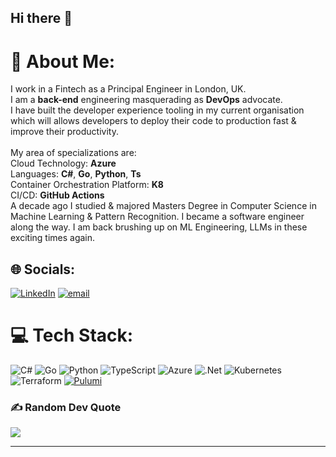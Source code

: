 ## Hi there 👋

# 💫 About Me:
I work in a Fintech as a Principal Engineer in London, UK.<br>I am a **back-end** engineering masquerading as **DevOps** advocate. <br>I have built the developer experience tooling in my current organisation which will allows developers to deploy their code to production fast & improve their productivity.<br><br>My area of specializations are: <br>Cloud Technology: **Azure**<br>Languages: **C#**, **Go**, **Python**, **Ts**<br>Container Orchestration Platform: **K8**<br>CI/CD: **GitHub Actions**<br>A decade ago I studied & majored Masters Degree in Computer Science in Machine Learning & Pattern Recognition. I became a software engineer along the way. I am back brushing up on ML Engineering, LLMs in these exciting times again.<br>


## 🌐 Socials:
[![LinkedIn](https://img.shields.io/badge/LinkedIn-%230077B5.svg?logo=linkedin&logoColor=white)](https://linkedin.com/in/ankanmookherjee) [![email](https://img.shields.io/badge/Email-D14836?logo=gmail&logoColor=white)](mailto:tupaimook@gmail.com) 

# 💻 Tech Stack:
![C#](https://img.shields.io/badge/c%23-%23239120.svg?style=for-the-badge&logo=csharp&logoColor=white) ![Go](https://img.shields.io/badge/go-%2300ADD8.svg?style=for-the-badge&logo=go&logoColor=white) ![Python](https://img.shields.io/badge/Python-FFD43B?style=for-the-badge&logo=python&logoColor=blue) ![TypeScript](https://img.shields.io/badge/typescript-%23007ACC.svg?style=for-the-badge&logo=typescript&logoColor=white) ![Azure](https://img.shields.io/badge/azure-%230072C6.svg?style=for-the-badge&logo=microsoftazure&logoColor=white) ![.Net](https://img.shields.io/badge/.NET-5C2D91?style=for-the-badge&logo=.net&logoColor=white) ![Kubernetes](https://img.shields.io/badge/kubernetes-%23326ce5.svg?style=for-the-badge&logo=kubernetes&logoColor=white) ![Terraform](https://img.shields.io/badge/terraform-%235835CC.svg?style=for-the-badge&logo=terraform&logoColor=white) [![Pulumi](https://img.shields.io/badge/pulumi-%235835CC.svg?style=for-the-badge&logo=terraform&logoColor=white)](https://img.shields.io/badge/Pulumi-8A3391?style=for-the-badge&logo=pulumi&logoColor=white)

### ✍️ Random Dev Quote
![](https://quotes-github-readme.vercel.app/api?type=horizontal&theme=radical)

---

